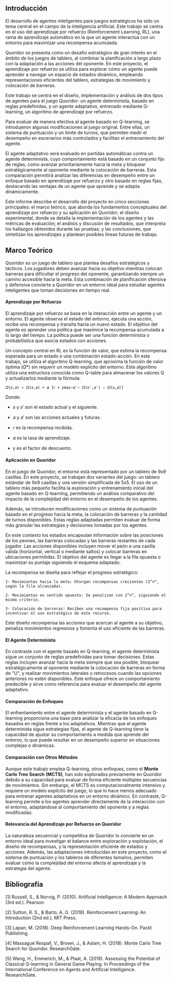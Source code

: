 ## Introducción
El desarrollo de agentes inteligentes para juegos estratégicos ha sido un tema central en el campo de la inteligencia artificial. Este trabajo se centra en el uso del aprendizaje por refuerzo (Reinforcement Learning, RL), una rama de aprendizaje automático en la que un agente interactúa con un entorno para maximizar una recompensa acumulada.

Quoridor se presenta como un desafío estratégico de gran interés en el ámbito de los juegos de tablero, al combinar la planificación a largo plazo con la adaptación a las acciones del oponente. En este proyecto, el aprendizaje por refuerzo se utiliza para explorar cómo un agente puede aprender a navegar un espacio de estados dinámico, empleando representaciones eficientes del tablero, estrategias de movimiento y colocación de barreras.

Este trabajo se centra en el diseño, implementación y análisis de dos tipos de agentes para el juego Quoridor: un agente determinista, basado en reglas predefinidas, y un agente adaptativo, entrenado mediante Q-learning, un algoritmo de aprendizaje por refuerzo.

Para evaluar de manera efectiva al agente basado en Q-learning, se introdujeron algunas modificaciones al juego original. Entre ellas, un sistema de puntuación y un límite de turnos, que permiten medir el desempeño en escenarios más controlados y facilitan el entrenamiento del agente.

El agente adaptativo será evaluado en partidas automáticas contra un agente determinista, cuyo comportamiento está basado en un conjunto fijo de reglas, como avanzar prioritariamente hacia la meta y bloquear estratégicamente al oponente mediante la colocación de barreras. Esta comparación permitirá analizar las diferencias en desempeño entre un enfoque basado en aprendizaje por refuerzo y otro basado en reglas fijas, destacando las ventajas de un agente que aprende y se adapta dinámicamente.

Este informe describe el desarrollo del proyecto en cinco secciones principales: el marco teórico, que aborda los fundamentos conceptuales del aprendizaje por refuerzo y su aplicación en Quoridor; el diseño experimental, donde se detalla la implementación de los agentes y las métricas de evaluación; el análisis y discusión de resultados, que interpreta los hallazgos obtenidos durante las pruebas; y las conclusiones, que sintetizan los aprendizajes y plantean posibles líneas futuras de trabajo.

## Marco Teórico 

Quoridor es un juego de tablero que plantea desafíos estratégicos y tácticos. Los jugadores deben avanzar hacia su objetivo mientras colocan barreras para dificultar el progreso del oponente, garantizando siempre un camino accesible hacia la meta. Esta combinación de planificación ofensiva y defensiva convierte a Quoridor en un entorno ideal para estudiar agentes inteligentes que toman decisiones en tiempo real.

#### Aprendizaje por Refuerzo
El aprendizaje por refuerzo se basa en la interacción entre un agente y un entorno. El agente observa el estado del entorno, ejecuta una acción, recibe una recompensa y transita hacia un nuevo estado. El objetivo del agente es aprender una política que maximice la recompensa acumulada a lo largo del tiempo. La política puede ser una función determinista o probabilística que asocia estados con acciones.

Un concepto central en RL es la función de valor, que estima la recompensa esperada para un estado o una combinación estado-acción. En este trabajo, se utiliza el algoritmo Q-learning, que aproxima la función de valor óptima (𝑄*) sin requerir un modelo explícito del entorno. Este algoritmo utiliza una estructura conocida como Q-table para almacenar los valores Q y actualizarlos mediante la fórmula:

    𝑄(𝑠,𝑎) ← 𝑄(𝑠,𝑎) + 𝛼 [𝑟 + 𝛾max~𝑎′~ 𝑄(𝑠′,𝑎′) − 𝑄(𝑠,𝑎)]

Donde:

* 𝑠 y 𝑠′ son el estado actual y el siguiente.

* 𝑎 y 𝑎′ son las acciones actuales y futuras.

* 𝑟 es la recompensa recibida.

* 𝛼 es la tasa de aprendizaje.

* 𝛾 es el factor de descuento.

#### Aplicación en Quoridor

En el juego de Quoridor, el entorno está representado por un tablero de 9x9 casillas. En este proyecto, se trabajan dos variantes del juego: un tablero estándar de 9x9 casillas y una versión simplificada de 5x5. El uso de un tablero más pequeño facilita la exploración y entrenamiento inicial del agente basado en Q-learning, permitiendo un análisis comparativo del impacto de la complejidad del entorno en el desempeño de los agentes.

Además, se introducen modificaciones como un sistema de puntuación basado en el progreso hacia la meta, la colocación de barreras y la cantidad de turnos disponibles. Estas reglas adaptadas permiten evaluar de forma más granular las estrategias y decisiones tomadas por los agentes.

En este contexto los estados encapsulan información sobre las posiciones de los peones, las barreras colocadas y las barreras restantes de cada jugador. Las acciones disponibles incluyen mover el peón a una casilla válida (horizontal, vertical o mediante saltos) y colocar barreras en ubicaciones permitidas. El objetivo del agente es llegar a la fila opuesta o maximizar su puntaje siguiendo el esquema adaptado.

La recompensa se diseña para reflejar el progreso estratégico:

    1- Movimientos hacia la meta: Otorgan recompensas crecientes (2^𝑛^, según la fila alcanzada).

    2- Movimientos en sentido opuesto: Se penalizan con 2^𝑛^, siguiendo el mismo criterio.

    3- Colocación de barreras: Reciben una recompensa fija positiva para incentivar el uso estratégico de este recurso.

Este diseño recompensa las acciones que acercan al agente a su objetivo, penaliza movimientos regresivos y fomenta el uso eficiente de las barreras.

#### El Agente Determinista

En contraste con el agente basado en Q-learning, el agente determinista sigue un conjunto de reglas predefinidas para tomar decisiones. Estas reglas incluyen avanzar hacia la meta siempre que sea posible, bloquear estratégicamente al oponente mediante la colocación de barreras en forma de "U", y realizar movimientos laterales o retrocesos cuando las opciones anteriores no estén disponibles. Este enfoque ofrece un comportamiento predecible y sirve como referencia para evaluar el desempeño del agente adaptativo.

#### Comparación de Enfoques

El enfrentamiento entre el agente determinista y el agente basado en Q-learning proporciona una base para analizar la eficacia de los enfoques basados en reglas frente a los adaptativos. Mientras que el agente determinista sigue estrategias fijas, el agente de Q-learning tiene la capacidad de ajustar su comportamiento a medida que aprende del entorno, lo que puede resultar en un desempeño superior en situaciones complejas o dinámicas.

#### Comparación con Otros Métodos

Aunque este trabajo emplea Q-learning, otros enfoques, como el **Monte Carlo Tree Search (MCTS)**, han sido explorados previamente en Quoridor debido a su capacidad para evaluar de forma eficiente múltiples secuencias de movimientos. Sin embargo, el MCTS es computacionalmente intensivo y requiere un modelo explícito del juego, lo que lo hace menos adecuado para entrenar agentes adaptativos en un entorno dinámico. En contraste, Q-learning permite a los agentes aprender directamente de la interacción con el entorno, adaptándose al comportamiento del oponente y a reglas modificadas.

#### Relevancia del Aprendizaje por Refuerzo en Quoridor

La naturaleza secuencial y competitiva de Quoridor lo convierte en un entorno ideal para investigar el balance entre exploración y explotación, el diseño de recompensas, y la representación eficiente de estados y acciones. Además, las adaptaciones introducidas en este proyecto, como el sistema de puntuación y los tableros de diferentes tamaños, permiten evaluar cómo la complejidad del entorno afecta el aprendizaje y la estrategia del agente.

## Bibliografía

[1] Russell, S., & Norvig, P. (2010). Artificial Intelligence: A Modern Approach (3rd ed.). Pearson.

[2] Sutton, R. S., & Barto, A. G. (2018). Reinforcement Learning: An Introduction (2nd ed.). MIT Press.

[3] Lapan, M. (2018). Deep Reinforcement Learning Hands-On. Packt Publishing.

[4] Massagué Respall, V., Brown, J., & Aslam, H. (2018). Monte Carlo Tree Search for Quoridor. ResearchGate.

[5] Wang, H., Emmerich, M., & Plaat, A. (2019). Assessing the Potential of Classical Q-learning in General Game Playing. In Proceedings of the International Conference on Agents and Artificial Intelligence. ResearchGate.